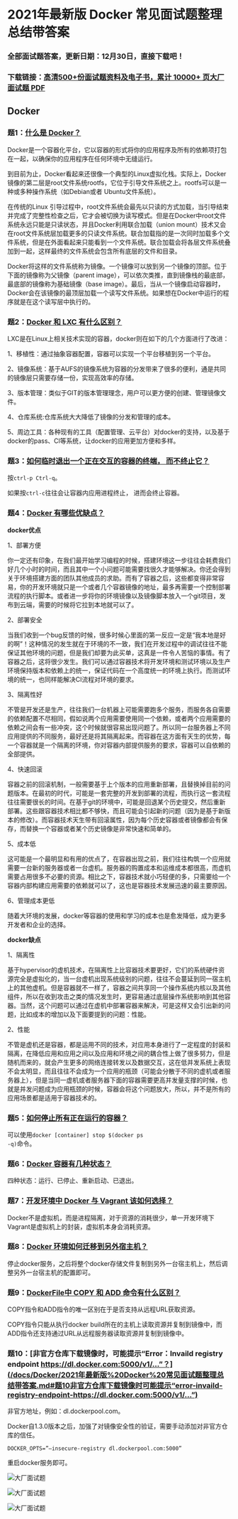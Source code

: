 # 2021年最新版 Docker 常见面试题整理总结带答案

### 全部面试题答案，更新日期：12月30日，直接下载吧！

### 下载链接：[高清500+份面试题资料及电子书，累计 10000+ 页大厂面试题  PDF](/docs/index.md)

## Docker

### 题1：[什么是 Docker？](/docs/Docker/2021年最新版%20Docker%20常见面试题整理总结带答案.md#题1什么是-docker)<br/>
Docker是一个容器化平台，它以容器的形式将你的应用程序及所有的依赖项打包在一起，以确保你的应用程序在任何环境中无缝运行。

到目前为止，Docker看起来还很像一个典型的Linux虚拟化栈。实际上，Docker镜像的第二层是root文件系统rootfs，它位于引导文件系统之上。rootfs可以是一种或多种操作系统（如Debian或者 Ubuntu文件系统）。

在传统的Linux 引导过程中，root文件系统会最先以只读的方式加载，当引导结束并完成了完整性检查之后，它才会被切换为读写模式。但是在Docker中root文件系统永远只能是只读状态，并且Docker利用联合加载（union mount）技术又会在root文件系统层加载更多的只读文件系统。联合加载指的是一次同时加载多个文件系统，但是在外面看起来只能看到一个文件系统。联合加载会将各层文件系统叠加到一起，这样最终的文件系统会包含所有底层的文件和目录。

Docker将这样的文件系统称为镜像。一个镜像可以放到另一个镜像的顶部。位于下面的镜像称为父镜像（parent image），可以依次类推，直到镜像栈的最底部，最底部的镜像称为基础镜像（base image）。最后，当从一个镜像启动容器时，Docker会在该镜像的最顶层加载一个读写文件系统。如果想在Docker中运行的程序就是在这个读写层中执行的。

### 题2：[Docker 和 LXC 有什么区别？](/docs/Docker/2021年最新版%20Docker%20常见面试题整理总结带答案.md#题2docker-和-lxc-有什么区别)<br/>
LXC是在Linux上相关技术实现的容器，docker则在如下的几个方面进行了改进：

1、移植性：通过抽象容器配置，容器可以实现一个平台移植到另一个平台。

2、镜像系统：基于AUFS的镜像系统为容器的分发带来了很多的便利，通是共同的镜像层只需要存储一份，实现高效率的存储。

3、版本管理：类似于GIT的版本管理理念，用户可以更方便的创建、管理镜像文件。

4、仓库系统:仓库系统大大降低了镜像的分发和管理的成本。

5、周边工具：各种现有的工具（配置管理、云平台）对docker的支持，以及基于docker的pass、Cl等系统，让docker的应用更加方便和多样。

### 题3：[如何临时退出一个正在交互的容器的终端， 而不终止它？](/docs/Docker/2021年最新版%20Docker%20常见面试题整理总结带答案.md#题3如何临时退出一个正在交互的容器的终端-而不终止它)<br/>
按<code>ctrl-p Ctrl-q</code>。

如果按<code>ctrl-c</code>往往会让容器内应用进程终止， 进而会终止容器。

### 题4：[Docker 有哪些优缺点？](/docs/Docker/2021年最新版%20Docker%20常见面试题整理总结带答案.md#题4docker-有哪些优缺点)<br/>
**docker优点**

1、部署方便

你一定还有印象，在我们最开始学习编程的时候，搭建环境这一步往往会耗费我们好几个小时的时间，而且其中一个小问题可能需要找很久才能够解决。你还会得到关于环境搭建方面的团队其他成员的求助。而有了容器之后，这些都变得非常容易，你的开发环境就只是一个或者几个容器镜像的地址，最多再需要一个控制部署流程的执行脚本。或者进一步将你的环境镜像以及镜像脚本放入一个git项目，发布到云端，需要的时候将它拉到本地就可以了。

2、部署安全

当我们收到一个bug反馈的时候，很多时候心里面的第一反应一定是“我本地是好的啊”！这种情况的发生就在于环境的不一致，我们在开发过程中的调试往往不能保证其他环境的问题，但是我们却要为此买单，这真是一件令人苦恼的事情。有了容器之后，这将很少发生。我们可以通过容器技术将开发环境和测试环境以及生产环境保持版本和依赖上的统一，保证代码在一个高度统一的环境上执行。而测试环境的统一，也同样能解决CI流程对环境的要求。

3、隔离性好

不管是开发还是生产，往往我们一台机器上可能需要跑多个服务，而服务各自需要的依赖配置不尽相同，假如说两个应用需要使用同一个依赖，或者两个应用需要的依赖之间会有一些冲突，这个时候就很容易出现问题了。所以同一台服务器上不同应用提供的不同服务，最好还是将其隔离起来。而容器在这方面有天生的优势，每一个容器就是一个隔离的环境，你对容器内部提供服务的要求，容器可以自依赖的全部提供。

4、快速回滚

容器之前的回滚机制，一般需要基于上个版本的应用重新部署，且替换掉目前的问题版本。在最初的时代，可能是一套完整的开发到部署的流程，而执行这一套流程往往需要很长的时间。在基于git的环境中，可能是回退某个历史提交，然后重新部署。这些跟容器技术相比都不够快，而且可能会引起新的问题（因为是基于新版本的修改）。而容器技术天生带有回滚属性，因为每个历史容器或者镜像都会有保存，而替换一个容器或者某个历史镜像是非常快速和简单的。

5、成本低

这可能是一个最明显和有用的优点了，在容器出现之前，我们往往构筑一个应用就需要一台新的服务器或者一台虚机。服务器的购置成本和运维成本都很高，而虚机需要占用很多不必要的资源。相比之下，容器技术就小巧轻便的多，只需要给一个容器内部构建应用需要的依赖就可以了，这也是容器技术发展迅速的最主要原因。

6、管理成本更低

随着大环境的发展，docker等容器的使用和学习的成本也是愈发降低，成为更多开发者和企业的选择。

**docker缺点**

1、隔离性

基于hypervisor的虚机技术，在隔离性上比容器技术要更好，它们的系统硬件资源完全是虚拟化的，当一台虚机出现系统级别的问题，往往不会蔓延到同一宿主机上的其他虚机。但是容器就不一样了，容器之间共享同一个操作系统内核以及其他组件，所以在收到攻击之类的情况发生时，更容易通过底层操作系统影响到其他容器。当然，这个问题可以通过在虚机中部署容器来解决，可是这样又会引出新的问题，比如成本的增加以及下面要提到的问题：性能。

2、性能

不管是虚机还是容器，都是运用不同的技术，对应用本身进行了一定程度的封装和隔离，在降低应用和应用之间以及应用和环境之间的耦合性上做了很多努力，但是随机而来的，就会产生更多的网络连接转发以及数据交互，这在低并发系统上表现不会太明显，而且往往不会成为一个应用的瓶颈（可能会分散于不同的虚机或者服务器上），但是当同一虚机或者服务器下面的容器需要更高并发量支撑的时候，也就是并发问题成为应用瓶颈的时候，容器会将这个问题放大，所以，并不是所有的应用场景都是适用于容器技术的。

### 题5：[如何停止所有正在运行的容器？](/docs/Docker/2021年最新版%20Docker%20常见面试题整理总结带答案.md#题5如何停止所有正在运行的容器)<br/>
可以使用<code>docker [container] stop $(docker ps -q)</code>命令。

### 题6：[Docker 容器有几种状态？](/docs/Docker/2021年最新版%20Docker%20常见面试题整理总结带答案.md#题6docker-容器有几种状态)<br/>
四种状态：运行、已停止、重新启动、已退出。

### 题7：[开发环境中 Docker 与 Vagrant 该如何选择？](/docs/Docker/2021年最新版%20Docker%20常见面试题整理总结带答案.md#题7开发环境中-docker-与-vagrant-该如何选择)<br/>
Docker不是虚拟机，而是进程隔离，对于资源的消耗很少，单一开发环境下Vagrant是虚拟机上的封装，虚拟机本身会消耗资源。

### 题8：[Docker 环境如何迁移到另外宿主机？](/docs/Docker/2021年最新版%20Docker%20常见面试题整理总结带答案.md#题8docker-环境如何迁移到另外宿主机)<br/>
停止docker服务，之后将整个docker存储文件复制到另外一台宿主机上，然后调整另外一台宿主机的配置即可。

### 题9：[DockerFile中 COPY 和 ADD 命令有什么区别？](/docs/Docker/2021年最新版%20Docker%20常见面试题整理总结带答案.md#题9dockerfile中-copy-和-add-命令有什么区别)<br/>
COPY指令和ADD指令的唯一区别在于是否支持从远程URL获取资源。

COPY指令只能从执行docker build所在的主机上读取资源并复制到镜像中，而ADD指令还支持通过URL从远程服务器读取资源并复制到镜像中。

### 题10：[非官方仓库下载镜像时，可能提示“Error：Invaild registry endpoint https://dl.docker.com:5000/v1/…”？](/docs/Docker/2021年最新版%20Docker%20常见面试题整理总结带答案.md#题10非官方仓库下载镜像时可能提示“error-invaild-registry-endpoint-https://dl.docker.com:5000/v1/…”)<br/>
非官方地址，例如：dl.dockerpool.com。

Docker自1.3.0版本之后，加强了对镜像安全性的验证，需要手动添加对非官方仓库的信任。 

```shell
DOCKER_OPTS=”–insecure-registry dl.dockerpool.com:5000” 
```
重启docker服务即可。

![大厂面试题](../../imgs/pages.jpg "Java精选")

![大厂面试题](../../imgs/pdfs.png "Java精选")

![大厂面试题](../../imgs/weixin.png "Java精选")
